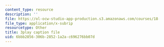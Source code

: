 ```yaml
---
content_type: resource
description: ''
file: https://ol-ocw-studio-app-production.s3.amazonaws.com/courses/18-01sc-single-variable-calculus-fall-2010/6bbb2856306b28521a2ac696276bb07d_5q_3FDOkVRQ.srt
file_type: application/x-subrip
resourcetype: Other
title: 3play caption file
uid: 6bbb2856-306b-2852-1a2a-c696276bb07d
---
```

